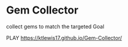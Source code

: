 # Gem Collector

collect gems to match the targeted Goal

PLAY https://ktlewis17.github.io/Gem-Collector/

